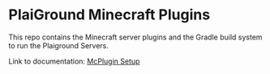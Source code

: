 # PlaiGround Minecraft Plugins

This repo contains the Minecraft server plugins and the Gradle build system to run the Plaiground Servers.

Link to documentation: [McPlugin Setup](/Docs/McPlugin/Set-Up.md)
